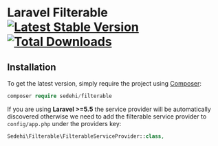 # Laravel Filterable [![Latest Stable Version](https://poser.pugx.org/sedehi/filterable/v/stable)](https://packagist.org/packages/sedehi/filterable) [![Total Downloads](https://poser.pugx.org/sedehi/filterable/downloads)](https://packagist.org/packages/sedehi/filterable) 


## Installation

To get the latest version, simply require the project using [Composer](https://getcomposer.org):
	
```php
composer require sedehi/filterable
```

If you are using **Laravel >=5.5** the service provider will be automatically discovered otherwise we need to add the filterable service provider to `config/app.php` under the providers key:

```php
Sedehi\Filterable\FilterableServiceProvider::class,
```
